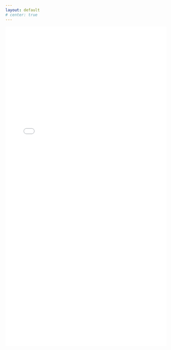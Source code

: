 ```yaml
---
layout: default
# center: true
---
```

<!-- 
<object data="assets/pdf/cv.pdf" width="100%" height="960">
        <p>See <a href="assets/pdf/cv.pdf" target="_blank" rel="noreferrer">my CV</a> for more details of the projects I've worked on.</p>
</object> -->

<iframe src="assets/pdf/cv.pdf" width="100%" height="1000" frameborder="0" >
        <p>See <a href="assets/pdf/cv.pdf" target="_blank" rel="noreferrer">my CV</a> for more details of the projects I've worked on.</p>
</iframe>